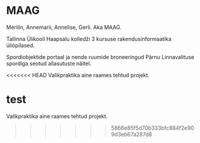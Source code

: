 # MAAG
Merilin, Annemarii, Annelise, Gerli. Aka MAAG.

Tallinna Ülikooli Haapsalu kolledži 3 kursuse rakendusinformaatika üliõpilased.

Spordiobjektide portaal ja nende ruumide broneeringud Pärnu Linnavalituse spordiga seotud allasutuste näitel. 

<<<<<<< HEAD
Valikpraktika aine raames tehtud projekt.

test
=======
Valikpraktika aine raames tehtud projekt.
>>>>>>> 5866e85f5d70b333bfc884f2e909d3eb67a287d8
